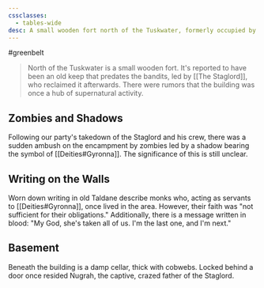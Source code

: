 ```yaml
---
cssclasses:
  - tables-wide
desc: A small wooden fort north of the Tuskwater, formerly occupied by the Staglord
---
```

#greenbelt
>North of the Tuskwater is a small wooden fort. It's reported to have been an old keep that predates the bandits, led by [[The Staglord]], who reclaimed it afterwards. There were rumors that the building was once a hub of supernatural activity.

## Zombies and Shadows
Following our party's takedown of the Staglord and his crew, there was a sudden ambush on the encampment by zombies led by a shadow bearing the symbol of [[Deities#Gyronna]]. The significance of this is still unclear.

## Writing on the Walls
Worn down writing in old Taldane describe monks who, acting as servants to [[Deities#Gyronna]], once lived in the area. However, their faith was "not sufficient for their obligations." Additionally, there is a message written in blood: "My God, she's taken all of us. I'm the last one, and I'm next."

## Basement
Beneath the building is a damp cellar, thick with cobwebs. Locked behind a door once resided Nugrah, the captive, crazed father of the Staglord.